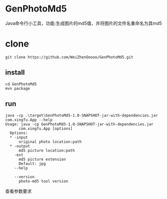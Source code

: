 # GenPhotoMd5
Java命令行小工具，功能:生成图片的md5值，并将图片的文件名重命名为其md5

# clone

```shell
git clone https://github.com/WeiZhenOoooo/GenPhotoMd5.git
```

## install

```shell
cd GenPhotoMd5
mvn package
```

## run

```shell
java -cp .\target\GenPhotoMd5-1.0-SNAPSHOT-jar-with-dependencies.jar com.xingfu.App --help
Usage: java -cp GenPhotoMd5-1.0-SNAPSHOT-jar-with-dependencies.jar
      com.xingfu.App [options]
  Options:
  * -input
      original photo location:path
  * -output
      md5 picture location:path
    -ext
      md5 picture extension
      Default: jpg
    --help

    --version
      photo-md5 tool version
```

查看参数要求
